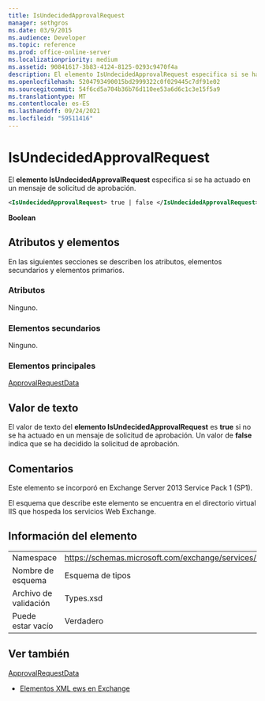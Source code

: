 ```yaml
---
title: IsUndecidedApprovalRequest
manager: sethgros
ms.date: 03/9/2015
ms.audience: Developer
ms.topic: reference
ms.prod: office-online-server
ms.localizationpriority: medium
ms.assetid: 90841617-3b83-4124-8125-0293c9470f4a
description: El elemento IsUndecidedApprovalRequest especifica si se ha actuado en un mensaje de solicitud de aprobación.
ms.openlocfilehash: 5204793490015bd2999322c0f029445c7df91e02
ms.sourcegitcommit: 54f6cd5a704b36b76d110ee53a6d6c1c3e15f5a9
ms.translationtype: MT
ms.contentlocale: es-ES
ms.lasthandoff: 09/24/2021
ms.locfileid: "59511416"
---
```

# <a name="isundecidedapprovalrequest"></a>IsUndecidedApprovalRequest

El **elemento IsUndecidedApprovalRequest** especifica si se ha actuado en un mensaje de solicitud de aprobación. 
  
```XML
<IsUndecidedApprovalRequest> true | false </IsUndecidedApprovalRequest>
```

 **Boolean**
## <a name="attributes-and-elements"></a>Atributos y elementos

En las siguientes secciones se describen los atributos, elementos secundarios y elementos primarios.
  
### <a name="attributes"></a>Atributos

Ninguno.
  
### <a name="child-elements"></a>Elementos secundarios

Ninguno.
  
### <a name="parent-elements"></a>Elementos principales

[ApprovalRequestData](approvalrequestdata.md)
  
## <a name="text-value"></a>Valor de texto

El valor de texto del **elemento IsUndecidedApprovalRequest** es **true** si no se ha actuado en un mensaje de solicitud de aprobación. Un valor de **false** indica que se ha decidido la solicitud de aprobación. 
  
## <a name="remarks"></a>Comentarios

Este elemento se incorporó en Exchange Server 2013 Service Pack 1 (SP1).
  
El esquema que describe este elemento se encuentra en el directorio virtual IIS que hospeda los servicios Web Exchange.
  
## <a name="element-information"></a>Información del elemento

|||
|:-----|:-----|
|Namespace  <br/> |https://schemas.microsoft.com/exchange/services/2006/types  <br/> |
|Nombre de esquema  <br/> |Esquema de tipos  <br/> |
|Archivo de validación  <br/> |Types.xsd  <br/> |
|Puede estar vacío  <br/> |Verdadero  <br/> |
   
## <a name="see-also"></a>Ver también



[ApprovalRequestData](approvalrequestdata.md)


- [Elementos XML ews en Exchange](ews-xml-elements-in-exchange.md)

